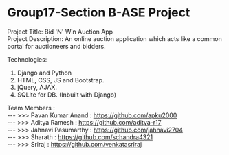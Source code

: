 # Group17-Section B-ASE Project

Project Title: Bid 'N' Win Auction App         
Project Description: An online auction application which acts like a common portal for auctioneers and bidders.

Technologies: 
  1) Django and Python
  2) HTML, CSS, JS and Bootstrap.
  3) jQuery, AJAX.
  3) SQLite for DB. (Inbuilt with Django)

Team Members :      
  --- >>> Pavan Kumar Anand : https://github.com/apku2000    
 --- >>> Aditya Ramesh : https://github.com/aditya-r17    
 --- >>> Jahnavi Pasumarthy : https://github.com/jahnavi2704    
 --- >>> Sharath : https://github.com/schandra4321    
 --- >>> Sriraj :  https://github.com/venkatasriraj    
 
 
         
      
         
 
